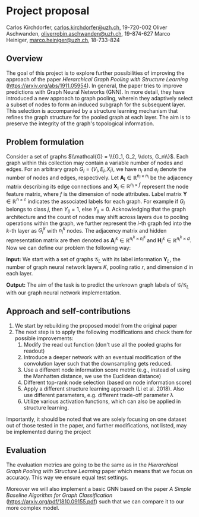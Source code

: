 # Project proposal
Carlos Kirchdorfer, carlos.kirchdorfer@uzh.ch, 19-720-002
Oliver Aschwanden, oliverrobin.aschwanden@uzh.ch, 19-874-627
Marco Heiniger, marco.heiniger@uzh.ch, 18-733-824

## Overview
The goal of this project is to explore further possibilities of improving the approach of the paper _Hierarchical Graph Pooling with Structure Learning_ (https://arxiv.org/abs/1911.05954). In general, the paper tries to improve predictions with Graph Neural Networks (GNN). In more detail, they have introduced a new approach to graph pooling, wherein they adaptively select a subset of nodes to form an induced subgraph for the subsequent layer. This selection is accompanied by a structure learning mechanism that refines the graph structure for the pooled graph at each layer. The aim is to preserve the integrity of the graph's topological information.


## Problem formulation
Consider a set of graphs $\\mathcal{G} = \\{G_1, G_2, \\dots, G_n\\}$. Each graph within this collection may contain a variable number of nodes and edges. For an arbitrary graph $G_i = (V_i, E_i, X_i)$, we have $n_i$ and $e_i$ denote the number of nodes and edges, respectively. Let $\mathbf{A_i} \in \mathbb{R}^{n_i \times n_i}$ be the adjacency matrix describing its edge connections and $\mathbf{X_i} \in \mathbb{R}^{n_i \times f}$ represent the node feature matrix, where $f$ is the dimension of node attributes. Label matrix $\mathbf{Y} \in \mathbb{R}^{n \times c}$ indicates the associated labels for each graph. For example if $G_i$ belongs to class $j$, then $Y_{ij} = 1$, else $Y_{ij} = 0$. Acknowledging that the graph architecture and the count of nodes may shift across layers due to pooling operations within the graph, we further represent the $i$-th graph fed into the $k$-th layer as $G_i^k$ with $n_i^k$ nodes. The adjacency matrix and hidden representation matrix are then denoted as $\mathbf{A}_i^k \in \mathbb{R}^{n_i^k \times n_i^k}$ and $\mathbf{H}_i^k \in \mathbb{R}^{n_i^k \times d}$. Now we can define our problem the following way:

**Input:** We start with a set of graphs $\mathcal{G}_L$ with its label information $\mathbf{Y}_L$, the number of graph neural network layers $K$, pooling ratio $r$, and dimension $d$ in each layer.

**Output:** The aim of the task is to predict the unknown graph labels of $\mathcal{G}/\mathcal{G}_L$ with our graph neural network implementation.

## Approach and self-contributions
1. We start by rebuilding the proposed model from the original paper 
2. The next step is to apply the following modifications and check them for possible improvements:
    1. Modify the read out function (don't use all the pooled graphs for readout)
    2. Introduce a deeper network with an eventual modification of the convolution layer such that the downsampling gets reduced.
    3. Use a different node information score metric (e.g., instead of using the Manhatten distance, we use the Euclidean distance)
    4. Different top-rank node selection (based on node information score) 
    5. Apply a different structure learning approach (Li et al. 2018). Also use different parameters, e.g. different trade-off parameter &#955;
    6. Utilize various activation functions, which can also be applied in structure learning.


Importantly, it should be noted that we are solely focusing on one dataset out of those tested in the paper, and further modifications, not listed, may be implemented during the project

## Evaluation
The evaluation metrics are going to be the same as in the _Hierarchical Graph Pooling with Structure Learning_ paper which means that we focus on accuracy. This way we ensure equal test settings. 

Moreover we will also implement a basic GNN based on the paper _A Simple Baseline Algorithm for Graph Classification_ (https://arxiv.org/pdf/1810.09155.pdf) such that we can compare it to our more complex model.

